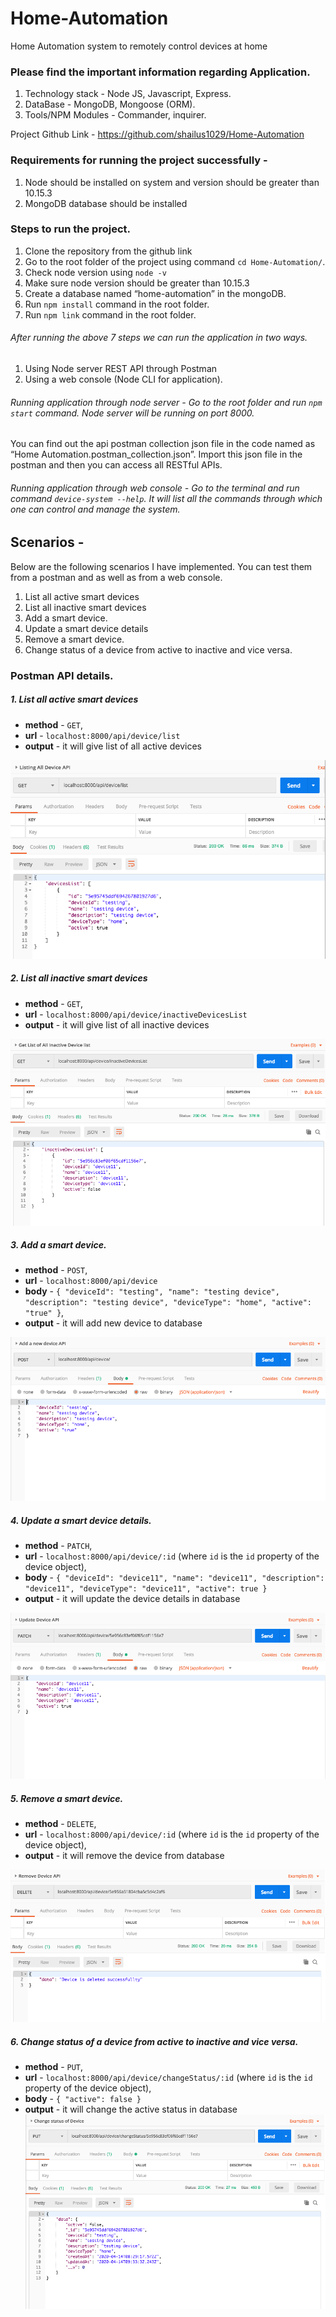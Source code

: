# Home-Automation

Home Automation system to remotely control devices at home

### Please find the important information regarding Application.

1. Technology stack - Node JS, Javascript, Express.
2. DataBase - MongoDB, Mongoose (ORM).
3. Tools/NPM Modules - Commander, inquirer.

Project Github Link - https://github.com/shailus1029/Home-Automation

### Requirements for running the project successfully -

1.  Node should be installed on system and version should be greater than 10.15.3
2.  MongoDB database should be installed

### Steps to run the project.

1.  Clone the repository from the github link
2.  Go to the root folder of the project using command `cd Home-Automation/`.
3.  Check node version using `node -v`
4.  Make sure node version should be greater than 10.15.3
5.  Create a database named “home-automation” in the mongoDB.
6.  Run `npm install` command in the root folder.
7.  Run `npm link` command in the root folder.

###### After running the above 7 steps we can run the application in two ways.

1. Using Node server REST API through Postman
2. Using a web console (Node CLI for application).

###### Running application through node server - Go to the root folder and run `npm start` command. Node server will be running on port 8000.

You can find out the api postman collection json file in the code named as “Home Automation.postman_collection.json”. Import this json file in the postman and then you can access all RESTful APIs.

###### Running application through web console - Go to the terminal and run command `device-system --help`. It will list all the commands through which one can control and manage the system.

## Scenarios -

Below are the following scenarios I have implemented. You can test them from a postman and as well as from a web console.

1.  List all active smart devices
2.  List all inactive smart devices
3.  Add a smart device.
4.  Update a smart device details
5.  Remove a smart device.
6.  Change status of a device from active to inactive and vice versa.

### Postman API details.

##### 1. List all active smart devices

- **method** - `GET`,
- **url** - `localhost:8000/api/device/list`
- **output** - it will give list of all active devices

![alt-text](https://github.com/shailus1029/Home-Automation/blob/master/api-screens/API-1.png?raw=true)

##### 2. List all inactive smart devices

- **method** - `GET`,
- **url** - `localhost:8000/api/device/inactiveDevicesList`
- **output** - it will give list of all inactive devices

![alt-text](https://github.com/shailus1029/Home-Automation/blob/master/api-screens/API-2.png?raw=true)

##### 3. Add a smart device.

- **method** - `POST`,
- **url** - `localhost:8000/api/device`
- **body** - `{ "deviceId": "testing", "name": "testing device", "description": "testing device", "deviceType": "home", "active": "true" }`,
- **output** - it will add new device to database

![alt-text](https://github.com/shailus1029/Home-Automation/blob/master/api-screens/API-3.png?raw=true)

##### 4. Update a smart device details.

- **method** - `PATCH`,
- **url** - `localhost:8000/api/device/:id` (where `id` is the `id` property of the device object),
- **body** - `{ "deviceId": "device11", "name": "device11", "description": "device11", "deviceType": "device11", "active": true }`
- **output** - it will update the device details in database

![alt-text](https://github.com/shailus1029/Home-Automation/blob/master/api-screens/API-4.png?raw=true)

##### 5. Remove a smart device.

- **method** - `DELETE`,
- **url** - `localhost:8000/api/device/:id` (where `id` is the `id` property of the device object),
- **output** - it will remove the device from database

![alt-text](https://github.com/shailus1029/Home-Automation/blob/master/api-screens/API-5.png?raw=true)

##### 6. Change status of a device from active to inactive and vice versa.

- **method** - `PUT`,
- **url** - `localhost:8000/api/device/changeStatus/:id` (where `id` is the `id` property of the device object),
- **body** - `{ "active": false }`
- **output** - it will change the active status in database
  ![alt-text](https://github.com/shailus1029/Home-Automation/blob/master/api-screens/API-6.png?raw=true)
